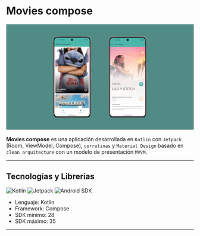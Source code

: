 # Movies compose

![Screenshot de la app](./app/assets/screenshots/portada_movies_compose.png)

**Movies compose** es una aplicación desarrollada en `Kotlin` con `Jetpack` (Room, ViewModel, Compose), `corrutinas` y `Material Design` basado en `clean arquitecture` con un modelo de presentación `MVVM`.

---

## Tecnologías y Librerías

![Kotlin](https://img.shields.io/badge/kotlin-blue) ![Jetpack](https://img.shields.io/badge/Jetpack-gray) ![Android SDK](https://img.shields.io/badge/API-28+-green)
- Lenguaje: Kotlin
- Framework: Compose
- SDK mínimo: 28
- SDK máximo: 35

---